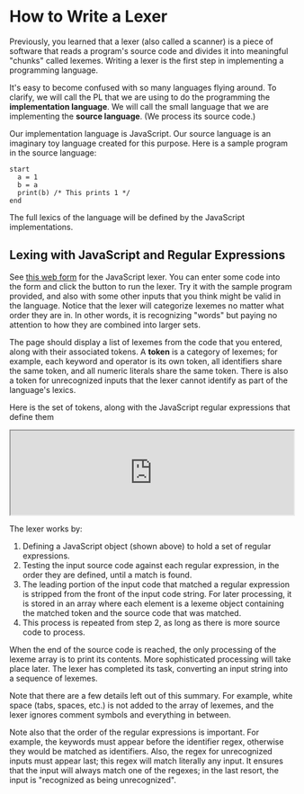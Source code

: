 # How to Write a Lexer

Previously, you learned that a lexer (also called a scanner) is a piece of software that reads a program's source code and divides it into meaningful "chunks" called lexemes. Writing a lexer is the first step in implementing a programming language.

It's easy to become confused with so many languages flying around. To clarify, we will call the PL that we are using to do the programming the **implementation language**. We will call the small language that we are implementing the **source language**. (We process its source code.)

Our implementation language is JavaScript. Our source language is an imaginary toy language created for this purpose. Here is a sample program in the source language:

```
start
  a = 1
  b = a
  print(b) /* This prints 1 */
end
```

The full lexics of the language will be defined by the JavaScript implementations. 

## Lexing with JavaScript and Regular Expressions

See [this web form](https://smattingly.github.io/language-implementation) for the JavaScript lexer. You can enter some code into the form and click the button to run the lexer. Try it with the sample program provided, and also with some other inputs that you think might be valid in the language. Notice that the lexer will categorize lexemes no matter what order they are in. In other words, it is recognizing "words" but paying no attention to how they are combined into larger sets.

The page should display a list of lexemes from the code that you entered, along with their associated tokens. A **token** is a category of lexemes; for example, each keyword and operator is its own token, all identifiers share the same token, and all numeric literals share the same token. There is also a token for unrecognized inputs that the lexer cannot identify as part of the language's lexics.

Here is the set of tokens, along with the JavaScript regular expressions that define them

<iframe src="https://github.com/smattingly/language-implementation/blob/5801d51d8ef5a2db16688a9f9905a6bcd54ef281/scripts/Lexeme.js#L40" style="outline: none; width: 100%;"></iframe>

The lexer works by:

1. Defining a JavaScript object (shown above) to hold a set of regular expressions. 
2. Testing the input source code against each regular expression, in the order they are defined, until a match is found.
3. The leading portion of the input code that matched a regular expression is stripped from the front of the input code string. For later processing, it is stored in an array where each element is a lexeme object containing the matched token and the source code that was matched.
4. This process is repeated from step 2, as long as there is more source code to process.

When the end of the source code is reached, the only processing of the lexeme array is to print its contents. More sophisticated processing will take place later. The lexer has completed its task, converting an input string into a sequence of lexemes.

Note that there are a few details left out of this summary. For example, white space (tabs, spaces, etc.) is not added to the array of lexemes, and the lexer ignores comment symbols and everything in between.

Note also that the order of the regular expressions is important. For example, the keywords must appear before the identifier regex, otherwise they would be matched as identifiers. Also, the regex for unrecognized inputs must appear last; this regex will match literally any input. It ensures that the input will always match one of the regexes; in the last resort, the input is "recognized as being unrecognized".
